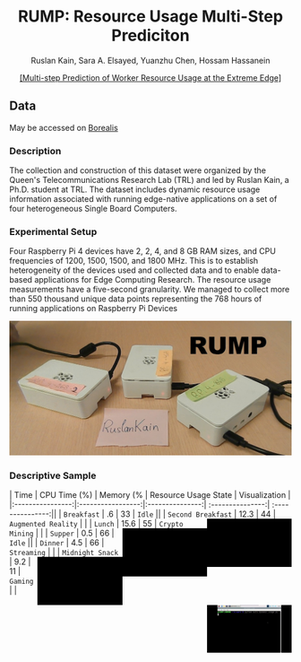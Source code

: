 <div align="center">
<h1> RUMP: Resource Usage Multi-Step Prediciton</h1>
<!-- <--!span><font size="5", > Multi-Step Prediciton of Worker Resource Usage at the Extreme Edge
</font></span> -->
  
  Ruslan Kain, Sara A. Elsayed, Yuanzhu Chen, Hossam Hassanein 
<!-- <a href="https://www.researchgate.net/publication/363157892_Multi-step_Prediction_of_Worker_Resource_Usage_at_the_Extreme_Edge">Ruslan Kain</a> -->
<div><a href="https://www.researchgate.net/publication/363157892_Multi-step_Prediction_of_Worker_Resource_Usage_at_the_Extreme_Edge">[Multi-step Prediction of Worker Resource Usage at the Extreme Edge]</a></div> 

</div>


## Data
May be accessed on [Borealis](https://borealisdata.ca/dataset.xhtml?persistentId=doi:10.5683/SP3/GOZAJE)
  

### Description

The collection and construction of this dataset were organized by the Queen's Telecommunications Research Lab (TRL) and led by Ruslan Kain, a Ph.D. student at TRL. The dataset includes dynamic resource usage information associated with running edge-native applications on a set of four heterogeneous Single Board Computers.
  
### Experimental Setup

Four Raspberry Pi 4 devices have 2, 2, 4, and 8 GB RAM sizes, and CPU frequencies of 1200, 1500, 1500, and 1800 MHz. This is to establish heterogeneity of the devices used and collected data and to enable data-based applications for Edge Computing Research. The resource usage measurements have a five-second granularity. We managed to collect more than 550 thousand unique data points representing the 768 hours of running applications on Raspberry Pi Devices

<td><img src=figures/RPis.jpg/></td>


### Descriptive Sample


|       Time      |       CPU Time (%)     |    Memory (%     |  Resource Usage State     |   Visualization |
|:----------------:|:-----------------:|:---------------:| :---------------:|  :---------------:||
|    `Breakfast`    |        .6       |   33   |   `Idle`   ||
|     `Second Breakfast`    |        12.3       |   44    | `Augmented Reality` | <img src="figures/AR on RPi 400.gif" width="30%" align='right'/> |
|     `Lunch`     |        15.6       |    55    | `Crypto Mining` |  <img src="figures/Mining.gif" width="30%" align='right'/> |
|      `Supper`     |        0.5       |    66    |  `Idle` ||
|     `Dinner` |        4.5       |     66    |   `Streaming` |   <img src="figures/Stream.gif" width="30%" align='right'/>  |
|     `Midnight Snack`    |     9.2    |    11     |   `Gaming`   |   <img src="figures/Game.gif" width="30%" align='right'/>   |

 
  



